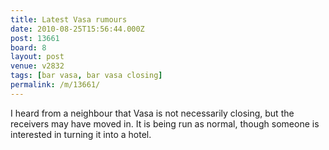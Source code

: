 ```yaml
---
title: Latest Vasa rumours
date: 2010-08-25T15:56:44.000Z
post: 13661
board: 8
layout: post
venue: v2832
tags: [bar vasa, bar vasa closing]
permalink: /m/13661/
---
```

I heard from a neighbour that Vasa is not necessarily closing, but the receivers may have moved in. It is being run as normal, though someone is interested in turning it into a hotel.
